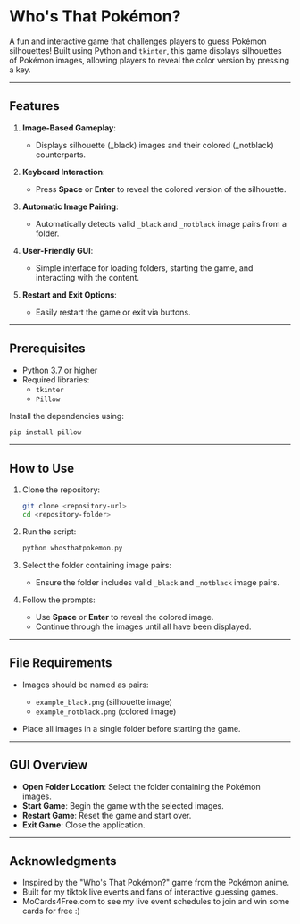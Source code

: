 # Who's That Pokémon?

A fun and interactive game that challenges players to guess Pokémon silhouettes! Built using Python and `tkinter`, this game displays silhouettes of Pokémon images, allowing players to reveal the color version by pressing a key.

---

## Features

1. **Image-Based Gameplay**:
   - Displays silhouette (_black) images and their colored (_notblack) counterparts.

2. **Keyboard Interaction**:
   - Press **Space** or **Enter** to reveal the colored version of the silhouette.

3. **Automatic Image Pairing**:
   - Automatically detects valid `_black` and `_notblack` image pairs from a folder.

4. **User-Friendly GUI**:
   - Simple interface for loading folders, starting the game, and interacting with the content.

5. **Restart and Exit Options**:
   - Easily restart the game or exit via buttons.

---

## Prerequisites

- Python 3.7 or higher
- Required libraries:
  - `tkinter`
  - `Pillow`

Install the dependencies using:
```bash
pip install pillow
```

---

## How to Use

1. Clone the repository:
   ```bash
   git clone <repository-url>
   cd <repository-folder>
   ```

2. Run the script:
   ```bash
   python whosthatpokemon.py
   ```

3. Select the folder containing image pairs:
   - Ensure the folder includes valid `_black` and `_notblack` image pairs.

4. Follow the prompts:
   - Use **Space** or **Enter** to reveal the colored image.
   - Continue through the images until all have been displayed.

---

## File Requirements

- Images should be named as pairs:
  - `example_black.png` (silhouette image)
  - `example_notblack.png` (colored image)

- Place all images in a single folder before starting the game.

---

## GUI Overview

- **Open Folder Location**: Select the folder containing the Pokémon images.
- **Start Game**: Begin the game with the selected images.
- **Restart Game**: Reset the game and start over.
- **Exit Game**: Close the application.

---

## Acknowledgments

- Inspired by the "Who's That Pokémon?" game from the Pokémon anime.
- Built for my tiktok live events and fans of interactive guessing games.
- MoCards4Free.com to see my live event schedules to join and win some cards for free :)

